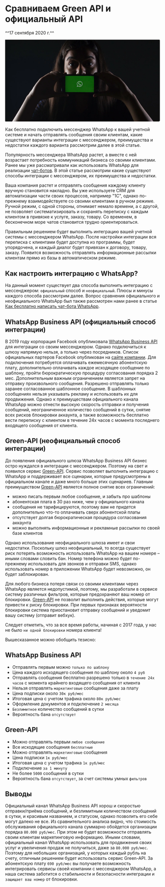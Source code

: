 # Сравниваем Green API и официальный API
^^17 сентября 2020 г.^^

![Сравниваем Green API и официальный API](assets/sravnivaem-green-api-i-officialnij-api.png)

Как бесплатно подключить мессенджер WhatsApp к вашей учетной системе и начать отправлять сообщения своим клиентам, какие существуют варианты интеграции с мессенджером, преимущества и недостатки каждого варианта рассмотрим далее в этой статье.

Популярность мессенджера WhatsApp растет, а вместе с ней возрастает потребность коммуникаций бизнеса со своими клиентами. Ранее мы уже рассматривали как использовать WhatsApp для реализации [чат-ботов](kak-besplatno-napisat-chatbota-whatsapp.md). В этой статье рассмотрим какие существуют способы интеграции с мессенджером, их преимущества и недостатки.

Ваша компания растет и отправлять сообщения каждому клиенту вручную становится накладно. Вы уже используете CRM для автоматизации части своих процессов, например "1С", однако по-прежнему взаимодействуете со своими клиентами в ручном режиме. Ручной режим, с одной стороны, отнимает немало времени, а с другой, не позволяет систематизировать и сохранять переписку с каждым клиентом в привязке к услуге, заказу, товару. Со временем, в бесконечном море чатов становится трудно ориентироваться.

Правильным решением будет выполнить интеграцию вашей учетной системы с мессенджером WhatsApp. После настройки интеграции вся переписка с клиентами будет доступна из программы, будет упорядочена, и каждый диалог будет привязан к договору, товару, заказу. Появится возможность отправлять информационные рассылки клиентам прямо из базы в автоматическом режиме.

## Как настроить интеграцию с WhatsApp?

На данный момент существует два способа выполнить интеграцию с мессенджером: ``официальный`` способ и ``неофициальный``. Плюсы и минусы каждого способа рассмотрим далее. Вопрос сравнения официального и неофициального WhatsApp был также рассмотрен нами ранее в статье [Как бесплатно написать чат-бота WhatsApp](kak-besplatno-napisat-chatbota-whatsapp.md).

## WhatsApp Business API (официальный способ интеграции)

В 2019 году корпорация Facebook опубликовала [WhatsApp Business API](https://developers.facebook.com/docs/whatsapp/) для интеграции со своим мессенджером. Однако подключиться к шлюзу напрямую нельзя, а только через посредников. Список официальных партеров Facebook опубликован на [сайте компании](https://www.facebook.com/business/partner-directory/search?platforms=whatsapp&solution_type=messaging&ref=wa2019t1). Для подключения потребуется оплачивать ежемесячную абонентскую плату, дополнительно оплачивать каждое исходящее сообщение по шаблону, пройти бюрократическую процедуру согласования порядка 2 мес. Дополнительным важным ограничением является запрет на отправку произвольного сообщения. Разрешено отправлять только заранее согласованное шаблонное сообщение. В шаблонных сообщениях нельзя указывать рекламу и использовать их для продвижения. Однако к преимуществам официального канала WhatsApp можно отнести высокую скорость отправки и получения сообщений, неограниченное количество сообщений в сутки, снятие всех рисков блокировки аккаунта, а также возможность бесплатно вести переписку с клиентом в течение 24х часов с момента последнего входящего сообщения от клиента.

## Green-API (неофициальный способ интеграции)

До появления официального шлюза WhatsApp Business API бизнес остро нуждался в интеграции с мессенджером. Поэтому на свет и появился сервис [Green-API](https://green-api.com/). Сервис позволяет выполнить интеграцию с WhatsApp и поддерживает все сценарии, которые предусмотрены в официальном канале и даже много больше этих сценариев. Главным преимуществом [Green-API](https://green-api.com/) является полное снятие всех ограничений:

* можно писать первым любое сообщение, и забыть про шаблоны
* абонентская плата в 30 раз ниже, чем у официального канала
* сообщения не тарифицируются, поэтому вам не придется дополнительно что-то оплачивать сверх абонентской платы
* отсутствует долгая бюрократическая процедура согласования аккаунта
* можно выполнять информационные и рекламные рассылки по своей базе клиентов

Однако использование неофициального шлюза имеет и свои недостатки. Поскольку шлюз неофициальный, то всегда существует риск потерять возможность использовать WhatsApp на вашем номере – иными словами словить бан. Номер телефона можно будет по-прежнему использовать для звонков и отправки SMS, однако использовать номер в приложении WhatsApp будет невозможно, он будет заблокирован.

Для любого бизнеса потеря связи со своими клиентами через WhatsApp является недопустимой, поэтому, мы разработали в сервисе систему различных фильтров, которые предохраняют ваш номер от блокировки. [Green-API](https://green-api.com/) не позволит выполнить действия, которые могут привести к риску блокировки. При первых признаках вероятности блокировки система приостановит отправку сообщений и уведомит вашу систему (отправит вебхук).

Следует отметить, что за все время работы, начиная с 2017 года, у нас не было ``ни одной блокировки`` номера клиента!

Вышесказанное можно обобщить тезисно:

## WhatsApp Business API

* Отправлять первым можно ``только по шаблону``
* Цена каждого исходящего сообщения по шаблону около ``4 руб``
* Отправлять сообщения бесплатно разрешено только в ``течение 24х часов`` с момента крайнего входящего сообщения от клиента
* Нельзя отправлять ``маркетинговые`` сообщения даже за плату
* Цена подписки около ``30к руб/мес``
* Итоговая цена с учетом трафика около ``80к руб/мес``
* Оформление документов и подключение ``2 месяца``
* ``Безлимитное`` количество сообщений в сутки
* Вероятность бана ``отсутствует``

## Green-API

* Можно отправлять первым ``любое сообщение``
* Все исходящие сообщения ``бесплатные``
* Можно отправлять ``маркетинговые`` сообщения
* Цена подписки ``1к руб/мес``
* Итоговая цена с учетом трафика ``1к руб/мес``
* Подключение ``за 1 минуту``
* Не более ``5000`` сообщений в сутки
* Вероятность бана ``отсутствует``, за счет системы умных ``фильтров``

## Выводы

Официальный канал WhatsApp Business API хорош и скоростью отправки/приёма сообщений, и безлимитным количеством сообщений в сутки, и красивым названием, и статусом, однако позволить его себе могут далеко не все. Из сравнительного анализа видно, что стоимость обслуживания официального канала суммарно обойдется организации порядка ``80.000 руб/мес``. При этом не будет возможности отправлять своим клиентам маркетинговую информацию. Иными словами, официальный канал WhatsApp использовать для продвижения своих услуг и увеличения продаж не получиться, даже за ``80.000 руб/мес``. Поэтому для небольших организаций, у которых каждый рубль на счету, отличным решением будет использовать сервис Green-API. За абонентскую плату ``690 руб/мес`` вы получаете возможность интегрировать сервисы своей компании с мессенджером WhatsApp, а наша система заботится о стабильности и безопасности интеграции и ``защищает ваш номер`` от блокировки.
